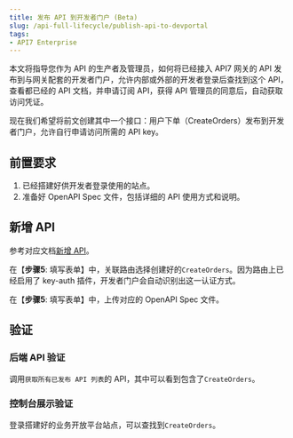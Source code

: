 ```yaml
---
title: 发布 API 到开发者门户 (Beta)
slug: /api-full-lifecycle/publish-api-to-devportal
tags:
- API7 Enterprise
---
```


本文将指导您作为 API 的生产者及管理员，如何将已经接入 API7 网关的 API 发布到与网关配套的开发者门户，允许内部或外部的开发者登录后查找到这个 API，查看都已经的 API 文档，并申请订阅 API，获得 API 管理员的同意后，自动获取访问凭证。

现在我们希望将前文创建其中一个接口：用户下单（CreateOrders）发布到开发者门户，允许自行申请访问所需的 API key。

## 前置要求

1. 已经搭建好供开发者登录使用的站点。
2. 准备好 OpenAPI Spec 文件，包括详细的 API 使用方式和说明。

## 新增 API

参考对应文档[新增 API](https://docs.apiseven.com/enterprise/user-manual/devportal/api#新增API)。

在【**步骤5**: 填写表单】中，关联路由选择创建好的`CreateOrders`。因为路由上已经启用了 key-auth 插件，开发者门户会自动识别出这一认证方式。

在【**步骤5**: 填写表单】中，上传对应的 OpenAPI Spec 文件。

## 验证

### 后端 API 验证

调用`获取所有已发布 API 列表`的 API，其中可以看到包含了`CreateOrders`。

### 控制台展示验证

登录搭建好的业务开放平台站点，可以查找到`CreateOrders`。
